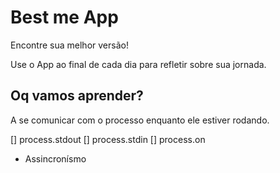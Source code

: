 # Best me App

Encontre sua melhor versão!

Use o App ao final de cada dia para refletir sobre sua jornada.

## Oq vamos aprender?

A se comunicar com o processo enquanto ele estiver rodando.

[] process.stdout
[] process.stdin
[] process.on

* Assincronísmo